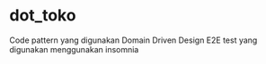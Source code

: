# dot_toko
Code pattern yang digunakan Domain Driven Design
E2E test yang digunakan menggunakan insomnia
